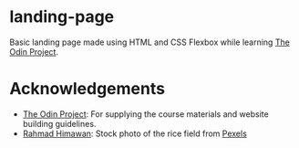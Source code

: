 # landing-page
Basic landing page made using HTML and CSS Flexbox while learning [The Odin Project](https://www.theodinproject.com/).

# Acknowledgements
- [The Odin Project](https://www.theodinproject.com/): For supplying the course materials and website building guidelines.
- [Rahmad Himawan](https://www.pexels.com/photo/women-in-the-village-grow-rice-together-for-the-family-20187061/): Stock photo of the rice field from [Pexels](https://www.pexels.com/)